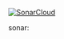 [![SonarCloud](https://sonarcloud.io/images/project_badges/sonarcloud-white.svg)](https://sonarcloud.io/summary/new_code?id=sivatheja70_smash-expo)

sonar:
